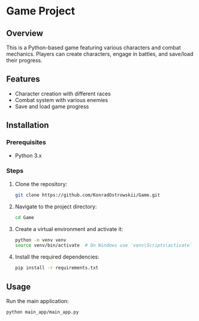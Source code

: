# Game Project

## Overview
This is a Python-based game featuring various characters and combat mechanics. Players can create characters, engage in battles, and save/load their progress.

## Features
- Character creation with different races
- Combat system with various enemies
- Save and load game progress

## Installation

### Prerequisites
- Python 3.x

### Steps
1. Clone the repository:
    ```sh
    git clone https://github.com/KonradOstrowskii/Game.git
    ```
2. Navigate to the project directory:
    ```sh
    cd Game
    ```
3. Create a virtual environment and activate it:
    ```sh
    python -m venv venv
    source venv/bin/activate  # On Windows use `venv\Scripts\activate`
    ```
4. Install the required dependencies:
    ```sh
    pip install -r requirements.txt
    ```

## Usage
Run the main application:
```sh
python main_app/main_app.py
